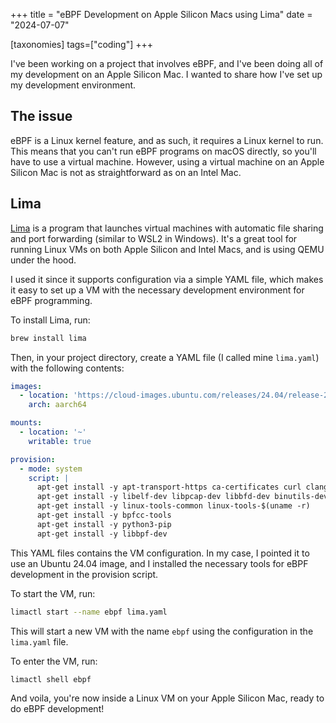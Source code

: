 +++
title = "eBPF Development on Apple Silicon Macs using Lima"
date = "2024-07-07"

[taxonomies]
tags=["coding"]
+++

I've been working on a project that involves eBPF, and I've been doing all of my development on an Apple Silicon Mac. I wanted to share how I've set up my development environment.

## The issue

eBPF is a Linux kernel feature, and as such, it requires a Linux kernel to run. This means that you can't run eBPF programs on macOS directly, so you'll have to use a virtual machine. However, using a virtual machine on an Apple Silicon Mac is not as straightforward as on an Intel Mac.

## Lima

[Lima](https://lima-vm.io/) is a program that launches virtual machines with automatic file sharing and port forwarding (similar to WSL2 in Windows). It's a great tool for running Linux VMs on both Apple Silicon and Intel Macs, and is using QEMU under the hood.

I used it since it supports configuration via a simple YAML file, which makes it easy to set up a VM with the necessary development environment for eBPF programming.

To install Lima, run:

```bash
brew install lima
```

Then, in your project directory, create a YAML file (I called mine `lima.yaml`) with the following contents:

```yaml
images:
  - location: 'https://cloud-images.ubuntu.com/releases/24.04/release-20240423/ubuntu-24.04-server-cloudimg-arm64.img'
    arch: aarch64

mounts:
  - location: '~'
    writable: true

provision:
  - mode: system
    script: |
      apt-get install -y apt-transport-https ca-certificates curl clang llvm jq
      apt-get install -y libelf-dev libpcap-dev libbfd-dev binutils-dev build-essential make
      apt-get install -y linux-tools-common linux-tools-$(uname -r)
      apt-get install -y bpfcc-tools
      apt-get install -y python3-pip
      apt-get install -y libbpf-dev
```

This YAML files contains the VM configuration. In my case, I pointed it to use an Ubuntu 24.04 image, and I installed the necessary tools for eBPF development in the provision script.

To start the VM, run:

```bash
limactl start --name ebpf lima.yaml
```

This will start a new VM with the name `ebpf` using the configuration in the `lima.yaml` file.

To enter the VM, run:

```bash
limactl shell ebpf
```

And voila, you're now inside a Linux VM on your Apple Silicon Mac, ready to do eBPF development!
